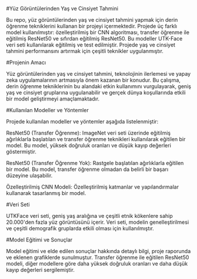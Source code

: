#Yüz Görüntülerinden Yaş ve Cinsiyet Tahmini

Bu repo, yüz görüntülerinden yaş ve cinsiyet tahmini yapmak için derin öğrenme tekniklerini kullanan bir projeyi içermektedir. Projede üç farklı model kullanılmıştır: özelleştirilmiş bir CNN algoritması, transfer öğrenme ile eğitilmiş ResNet50 ve sıfırdan eğitilmiş ResNet50. Bu modeller UTK-Face veri seti kullanılarak eğitilmiş ve test edilmiştir. Projede yaş ve cinsiyet tahmini performansını artırmak için çeşitli teknikler uygulanmıştır.

#Projenin Amacı

Yüz görüntülerinden yaş ve cinsiyet tahmini, teknolojinin ilerlemesi ve yapay zeka uygulamalarının artmasıyla önem kazanan bir konudur. Bu çalışma, derin öğrenme tekniklerinin bu alandaki etkin kullanımını vurgulayarak, geniş yaş ve cinsiyet gruplarına uygulanabilir ve gerçek dünya koşullarında etkili bir model geliştirmeyi amaçlamaktadır.

#Kullanılan Modeller ve Yöntemler

Projede kullanılan modeller ve yöntemler aşağıda listelenmiştir:

ResNet50 (Transfer Öğrenme): ImageNet veri seti üzerinde eğitilmiş ağırlıklarla başlatılan ve transfer öğrenme teknikleri kullanılarak eğitilen bir model. Bu model, yüksek doğruluk oranları ve düşük kayıp değerleri göstermiştir.

ResNet50 (Transfer Öğrenme Yok): Rastgele başlatılan ağırlıklarla eğitilen bir model. Bu model, transfer öğrenme olmadan da belirli bir başarı düzeyine ulaşabilir.

Özelleştirilmiş CNN Modeli: Özelleştirilmiş katmanlar ve yapılandırmalar kullanarak tasarlanmış bir model.

#Veri Seti

UTKFace veri seti, geniş yaş aralığına ve çeşitli etnik kökenlere sahip 20.000'den fazla yüz görüntüsünü içerir. Veri seti, modelin genelleştirilmesi ve çeşitli demografik gruplarda etkili olması için kullanılmıştır.



#Model Eğitimi ve Sonuçlar

Model eğitimi ve elde edilen sonuçlar hakkında detaylı bilgi, proje raporunda ve eklenen grafiklerde sunulmuştur. Transfer öğrenme ile eğitilen ResNet50 modeli, diğer modellere göre daha yüksek doğruluk oranları ve daha düşük kayıp değerleri sergilemiştir.
